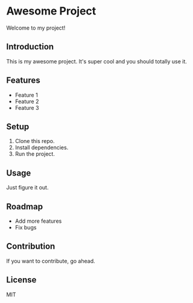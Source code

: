 # Awesome Project

Welcome to my project!

## Introduction

This is my awesome project. It's super cool and you should totally use it.

## Features

- Feature 1
- Feature 2
- Feature 3

## Setup

1. Clone this repo.
2. Install dependencies.
3. Run the project.

## Usage

Just figure it out.

## Roadmap

- Add more features
- Fix bugs

## Contribution

If you want to contribute, go ahead.

## License

MIT
